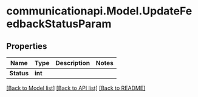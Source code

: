 # communicationapi.Model.UpdateFeedbackStatusParam

## Properties

Name | Type | Description | Notes
------------ | ------------- | ------------- | -------------
**Status** | **int** |  | 

[[Back to Model list]](../README.md#documentation-for-models) [[Back to API list]](../README.md#documentation-for-api-endpoints) [[Back to README]](../README.md)

